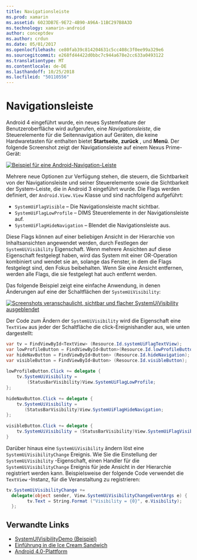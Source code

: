 ```yaml
---
title: Navigationsleiste
ms.prod: xamarin
ms.assetid: 6023DB7E-9E72-4B90-A96A-11BC297B8A3D
ms.technology: xamarin-android
author: conceptdev
ms.author: crdun
ms.date: 05/01/2017
ms.openlocfilehash: ce80fab39c814204631c5cc408c3f0ee99a329e6
ms.sourcegitcommit: e268fd44422d0bbc7c944a678e2cc633a0493122
ms.translationtype: MT
ms.contentlocale: de-DE
ms.lasthandoff: 10/25/2018
ms.locfileid: "50110556"
---
```

# <a name="navigation-bar"></a>Navigationsleiste

Android 4 eingeführt wurde, ein neues Systemfeature der Benutzeroberfläche wird aufgerufen, eine *Navigationsleiste*, die Steuerelemente für die Seitennavigation auf Geräten, die keine Hardwaretasten für enthalten bietet **Startseite**, **zurück** , und **Menü**.
Der folgende Screenshot zeigt der Navigationsleiste auf einem Nexus Prime-Gerät:

 [![Beispiel für eine Android-Navigation-Leiste](navigation-bar-images/19-navbar.png)](navigation-bar-images/19-navbar.png#lightbox)

Mehrere neue Optionen zur Verfügung stehen, die steuern, die Sichtbarkeit von der Navigationsleiste und seiner Steuerelemente sowie die Sichtbarkeit der System-Leiste, die in Android 3 eingeführt wurde. Die Flags werden definiert, der `Android.View.View` Klasse und sind nachfolgend aufgeführt:

-   `SystemUiFlagVisible` &ndash; Die Navigationsleiste macht sichtbar. 
-   `SystemUiFlagLowProfile` &ndash; DIMS Steuerelemente in der Navigationsleiste auf. 
-   `SystemUiFlagHideNavigation` &ndash; Blendet die Navigationsleiste aus. 


Diese Flags können auf einer beliebigen Ansicht in der Hierarchie von Inhaltsansichten angewendet werden, durch Festlegen der `SystemUiVisibility` Eigenschaft. Wenn mehrere Ansichten auf diese Eigenschaft festgelegt haben, wird das System mit einer OR-Operation kombiniert und wendet sie an, solange das Fenster, in dem die Flags festgelegt sind, den Fokus beibehalten. Wenn Sie eine Ansicht entfernen, werden alle Flags, die sie festgelegt hat auch entfernt werden.

Das folgende Beispiel zeigt eine einfache Anwendung, in denen Änderungen auf eine der Schaltflächen der `SystemUiVisibility`:

 [![Screenshots veranschaulicht, sichtbar und flacher SystemUiVisibility ausgeblendet](navigation-bar-images/18-systemuivisibility.png)](navigation-bar-images/18-systemuivisibility.png#lightbox)

Der Code zum Ändern der `SystemUiVisibility` wird die Eigenschaft eine `TextView` aus jeder der Schaltfläche die click-Ereignishandler aus, wie unten dargestellt:

```csharp
var tv = FindViewById<TextView> (Resource.Id.systemUiFlagTextView);
var lowProfileButton = FindViewById<Button>(Resource.Id.lowProfileButton);
var hideNavButton = FindViewById<Button> (Resource.Id.hideNavigation);
var visibleButton = FindViewById<Button> (Resource.Id.visibleButton);
           
lowProfileButton.Click += delegate {
    tv.SystemUiVisibility =
        (StatusBarVisibility)View.SystemUiFlagLowProfile;
};
           
hideNavButton.Click += delegate {
    tv.SystemUiVisibility =
       (StatusBarVisibility)View.SystemUiFlagHideNavigation;        
};
           
visibleButton.Click += delegate {
    tv.SystemUiVisibility = (StatusBarVisibility)View.SystemUiFlagVisible;
}
```

Darüber hinaus eine `SystemUiVisibility` ändern löst eine `SystemUiVisibilityChange` Ereignis. Wie Sie die Einstellung der `SystemUiVisibility` -Eigenschaft, einen Handler für die `SystemUiVisibilityChange` Ereignis für jede Ansicht in der Hierarchie registriert werden kann. Beispielsweise der folgende Code verwendet die `TextView` -Instanz, für die Veranstaltung zu registrieren:

```csharp
tv.SystemUiVisibilityChange +=
  delegate(object sender, View.SystemUiVisibilityChangeEventArgs e) {
        tv.Text = String.Format ("Visibility = {0}", e.Visibility);
  };
```



## <a name="related-links"></a>Verwandte Links

- [SystemUIVisibilityDemo (Beispiel)](https://developer.xamarin.com/samples/monodroid/SystemUIVisibilityDemo/)
- [Einführung in die Ice Cream Sandwich](http://www.android.com/about/ice-cream-sandwich/)
- [Android 4.0-Plattform](http://developer.android.com/sdk/android-4.0.html)
